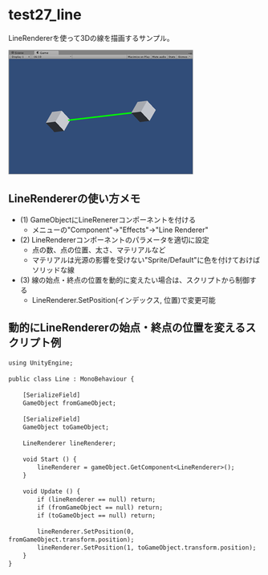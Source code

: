 test27_line
====
LineRendererを使って3Dの線を描画するサンプル。

![img01.png](img01.png)

LineRendererの使い方メモ
----
* (1) GameObjectにLineRenererコンポーネントを付ける
  * メニューの"Component"→"Effects"→"Line Renderer"
* (2) LineRendererコンポーネントのパラメータを適切に設定
  * 点の数、点の位置、太さ、マテリアルなど
  * マテリアルは光源の影響を受けない"Sprite/Default"に色を付けておけばソリッドな線
* (3) 線の始点・終点の位置を動的に変えたい場合は、スクリプトから制御する
  * LineRenderer.SetPosition(インデックス, 位置)で変更可能

動的にLineRendererの始点・終点の位置を変えるスクリプト例
----
    using UnityEngine;
    
    public class Line : MonoBehaviour {
    
        [SerializeField]
        GameObject fromGameObject;
    
        [SerializeField]
        GameObject toGameObject;
    
        LineRenderer lineRenderer;
    
        void Start () {
            lineRenderer = gameObject.GetComponent<LineRenderer>();
        }
        
        void Update () {
            if (lineRenderer == null) return;
            if (fromGameObject == null) return;
            if (toGameObject == null) return;
    
            lineRenderer.SetPosition(0, fromGameObject.transform.position);
            lineRenderer.SetPosition(1, toGameObject.transform.position);
        }
    }

